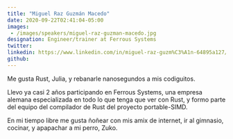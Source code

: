 ```yaml
---
title: "Miguel Raz Guzmán Macedo"
date: 2020-09-22T02:41:04-05:00
images:
 - /images/speakers/miguel-raz-guzman-macedo.jpg
designation: Engineer/trainer at Ferrous Systems
twitter: 
linkedin: https://www.linkedin.com/in/miguel-raz-guzm%C3%A1n-64895a127/
github: 
---
```


Me gusta Rust, Julia, y rebanarle nanosegundos a mis codiguitos.

Llevo ya casi 2 años participando en Ferrous Systems, una empresa alemana especializada en todo lo que tenga que ver con Rust, y formo parte del equipo del compilador de Rust del proyecto portable-SIMD.

En mi tiempo libre me gusta ñoñear con mis amix de internet, ir al gimnasio, cocinar, y apapachar a mi perro, Zuko.